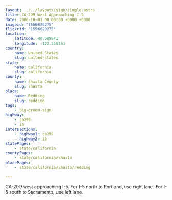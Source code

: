 ```yaml
---
layout: ../../layouts/sign/single.astro
title: CA-299 West Approaching I-5
date: 2006-10-01 00:00:00 +0000 +0000
imageid: "1556620275"
flickrid: "1556620275"
location:
    latitude: 40.609943
    longitude: -122.359161
country:
    name: United States
    slug: united-states
state:
    name: California
    slug: california
county:
    name: Shasta County
    slug: shasta
place:
    name: Redding
    slug: redding
tags:
    - big-green-sign
highway:
    - ca299
    - i5
intersections:
    - highway1: ca299
      highway2: i5
statePages:
    - state/california
countyPages:
    - state/california/shasta
placePages:
    - state/california/shasta/redding

---
```

CA-299 west approaching I-5.  For I-5 north to Portland, use right lane.  For I-5 south to Sacramento, use left lane.